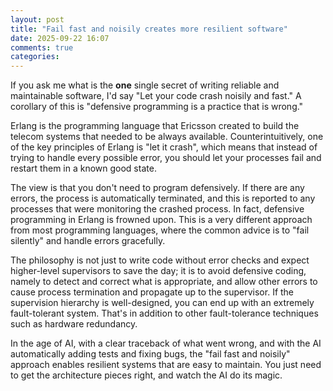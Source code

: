 ```yaml
---
layout: post
title: "Fail fast and noisily creates more resilient software"
date: 2025-09-22 16:07
comments: true
categories: 
---
```


If you ask me what is the **one** single secret of writing reliable and
maintainable software, I'd say "Let your code crash noisily and fast." A
corollary of this is "defensive programming is a practice that is wrong."

Erlang is the programming language that Ericsson created to build the telecom
systems that needed to be always available. Counterintuitively, one of the key
principles of Erlang is "let it crash", which means that instead of trying to
handle every possible error, you should let your processes fail and restart
them in a known good state.

The view is that you don't need to program defensively. If there are any
errors, the process is automatically terminated, and this is reported to any
processes that were monitoring the crashed process. In fact, defensive
programming in Erlang is frowned upon. This is a very different approach from
most programming languages, where the common advice is to "fail silently" and
handle errors gracefully. 

The philosophy is not just to write code without error checks and expect
higher-level supervisors to save the day; it is to avoid defensive coding,
namely to detect and correct what is appropriate, and allow other errors to
cause process termination and propagate up to the supervisor. If the
supervision hierarchy is well-designed, you can end up with an extremely
fault-tolerant system. That's in addition to other fault-tolerance techniques
such as hardware redundancy.

In the age of AI, with a clear traceback of what went wrong, and with the AI
automatically adding tests and fixing bugs, the "fail fast and noisily"
approach enables resilient systems that are easy to maintain. You just need to
get the architecture pieces right, and watch the AI do its magic.
